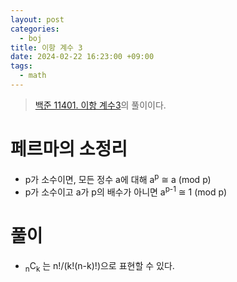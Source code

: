 ```yaml
---
layout: post
categories:
  - boj
title: 이항 계수 3
date: 2024-02-22 16:23:00 +09:00
tags:
  - math
---
```


>[백준 11401. 이항 계수3]()의 풀이이다.


# 페르마의 소정리
- p가 소수이면, 모든 정수 a에 대해 a<sup>p</sup> ≅ a (mod p)
- p가 소수이고 a가 p의 배수가 아니면 a<sup>p-1</sup> ≅ 1 (mod p)

# 풀이
- <sub>n</sub>C<sub>k</sub> 는 n!/(k!(n-k)!)으로 표현할 수 있다.